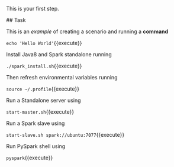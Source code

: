 This is your first step.

## Task

This is an _example_ of creating a scenario and running a **command**

`echo 'Hello World'`{{execute}}

Install Java8 and Spark standalone running

`./spark_install.sh`{{execute}}

Then refresh environmental variables running

`source ~/.profile`{{execute}}

Run a Standalone server using

`start-master.sh`{{execute}}

Run a Spark slave using

`start-slave.sh spark://ubuntu:7077`{{execute}}

Run PySpark shell using

`pyspark`{{execute}}
